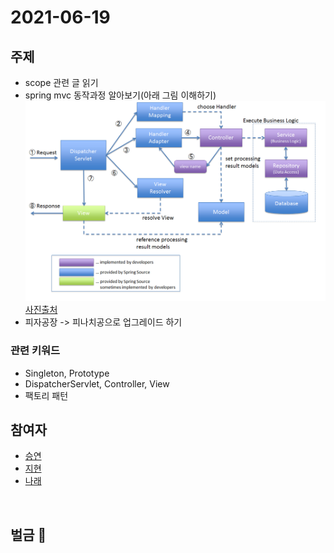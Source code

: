 # 2021-06-19

## 주제

- scope 관련 글 읽기
- spring mvc 동작과정 알아보기(아래 그림 이해하기)<br>
![spring-mvc](./spring-mvc.png)<br>
[사진출처](https://blog.whitelife.co.kr/262)
- 피자공장 -> 피나치공으로 업그레이드 하기

### 관련 키워드
- Singleton, Prototype
- DispatcherServlet, Controller, View
- 팩토리 패턴

## 참여자
- [승연](https://github.com/ssyoni)
- [지현](https://github.com/choejee)
- [나래](https://github.com/mumblecoder)
  
<br/>

## 벌금 💸
